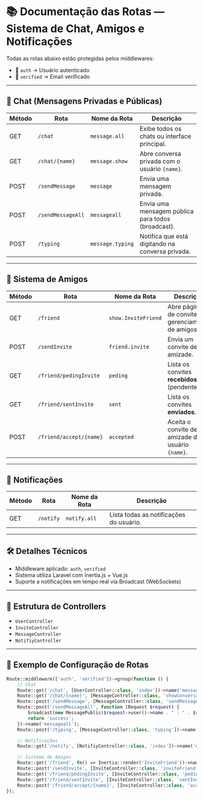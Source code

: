 # 📚 Documentação das Rotas — Sistema de Chat, Amigos e Notificações

Todas as rotas abaixo estão protegidas pelos middlewares:

- 🔐 `auth` → Usuário autenticado
- 🔐 `verified` → Email verificado

---

## 💬 Chat (Mensagens Privadas e Públicas)

| Método | Rota                 | Nome da Rota     | Descrição                                          |
|--------|-----------------------|------------------|----------------------------------------------------|
| GET    | `/chat`               | `message.all`    | Exibe todos os chats ou interface principal.      |
| GET    | `/chat/{name}`        | `message.show`   | Abre conversa privada com o usuário `{name}`.     |
| POST   | `/sendMessage`        | `message`        | Envia uma mensagem privada.                       |
| POST   | `/sendMessageAll`     | `messageall`     | Envia uma mensagem pública para todos (broadcast).|
| POST   | `/typing`             | `message.typing` | Notifica que está digitando na conversa privada.  |

---

## 👥 Sistema de Amigos

| Método | Rota                             | Nome da Rota         | Descrição                                                     |
|--------|-----------------------------------|----------------------|---------------------------------------------------------------|
| GET    | `/friend`                        | `show.InviteFriend`  | Abre página de convites e gerenciamento de amigos.            |
| POST   | `/sendInvite`                    | `friend.invite`      | Envia um convite de amizade.                                  |
| GET    | `/friend/pedingInvite`           | `peding`             | Lista os convites **recebidos** (pendentes).                  |
| GET    | `/friend/sentInvite`             | `sent`               | Lista os convites **enviados**.                               |
| POST   | `/friend/accept/{name}`          | `accepted`           | Aceita o convite de amizade do usuário `{name}`.              |

---

## 🔔 Notificações

| Método | Rota          | Nome da Rota | Descrição                                  |
|--------|----------------|---------------|---------------------------------------------|
| GET    | `/notify`      | `notify.all`  | Lista todas as notificações do usuário.     |

---

## 🛠️ Detalhes Técnicos

- Middleware aplicado: `auth`, `verified`
- Sistema utiliza Laravel com Inertia.js + Vue.js
- Suporte a notificações em tempo real via Broadcast (WebSockets)

---



## 📂 Estrutura de Controllers

- `UserController`
- `InviteController`
- `MessageController`
- `NotifiyController`

---

## 📄 Exemplo de Configuração de Rotas

```php
Route::middleware(['auth', 'verified'])->group(function () {
    // Chat
    Route::get('/chat', [UserController::class, 'index'])->name('message.all');
    Route::get('/chat/{name}', [MessageController::class, 'showConversasion'])->name('message.show');
    Route::post('/sendMessage', [MessageController::class, 'sendMessagePrivate'])->name('message');
    Route::post('/sendMessageAll', function (Request $request) {
        broadcast(new MessagePublic($request->user()->name . " : " . $request->input('message')));
        return 'success';
    })->name('messageall');
    Route::post('/typing', [MessageController::class, 'typing'])->name('message.typing');

    // Notificações
    Route::get('/notify', [NotifiyController::class, 'index'])->name('notify.all');

    // Sistema de Amigos
    Route::get('/friend', fn() => Inertia::render('InviteFriend'))->name('show.InviteFriend');
    Route::post('/sendInvite', [InviteController::class, 'inviteFriend'])->name('friend.invite');
    Route::get('/friend/pedingInvite', [InviteController::class, 'peding'])->name('peding');
    Route::get('/friend/sentInvite', [InviteController::class, 'sentInvite'])->name('sent');
    Route::post('/friend/accept/{name}', [InviteController::class, 'acceptedFriend'])->name('accepted');
});
